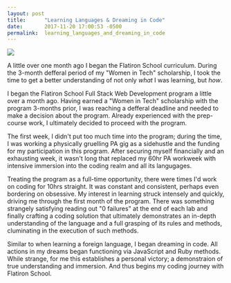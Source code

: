 ```yaml
---
layout: post
title:      "Learning Languages & Dreaming in Code"
date:       2017-11-20 17:00:53 -0500
permalink:  learning_languages_and_dreaming_in_code
---
```



![](https://farm5.staticflickr.com/4524/26773809959_f530c0f952.jpg)

A little over one month ago I began the Flatiron School curriculum. During the 3-month defferal period of my "Women in Tech" scholarship, I took the time to get a better understanding of not only *what* I was learning, but *how*. 

I began the Flatiron School Full Stack Web Development program a little over a month ago. Having earned a "Women in Tech" scholarship with the program 3-months prior, I was reaching a defferal deadline and needed to make a decision about the program. Already experienced with the prep-course work, I ultimately decided to proceed with the program.

The first week, I didn't put too much time into the program; during the time, I was working a physically gruelling PA gig as a sidehustle and the funding for my participation in this program. After securing myself financially and an exhausting week, it wasn't long that replaced my 60hr PA workweek with intensive immersion into the coding realm and all its langugages. 

Treating the program as a full-time opportunity, there were times I'd work on coding for 10hrs straight. It was constant and consistent, perhaps even bordering on obsessive. My interest in learning struck intensely and quickly, driving me through the first month of the program. There was something strangely satisfying reading out "0 failures" at the end of each lab and finally crafting a coding solution that ultimately demonstrates an in-depth understanding of the language and a full grasping of its rules and methods, cluminating in the execution of such methods. 

Similar to when learning a foreign language, I began dreaming in code. All actions in my dreams began functioning via JavaScript and Ruby methods. While strange, for me this establishes a personal victory; a demonstraion of true understanding and immersion. And thus begins my coding journey with Flatiron School. 
